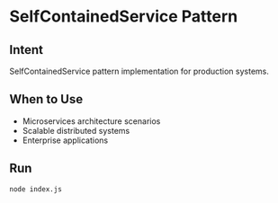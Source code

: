 # SelfContainedService Pattern

## Intent
SelfContainedService pattern implementation for production systems.

## When to Use
- Microservices architecture scenarios
- Scalable distributed systems
- Enterprise applications

## Run
```bash
node index.js
```
